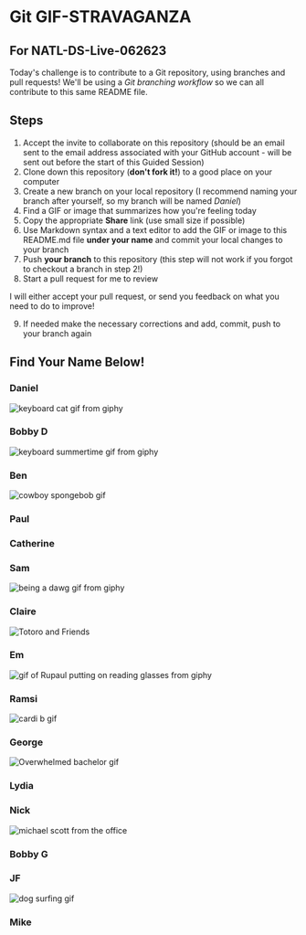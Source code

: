 # Git GIF-STRAVAGANZA 
## For NATL-DS-Live-062623

Today's challenge is to contribute to a Git repository, using branches and pull requests! We'll be using a *Git branching workflow* so we can all contribute to this same README file.

## Steps

1. Accept the invite to collaborate on this repository (should be an email sent to the email address associated with your GitHub account - will be sent out before the start of this Guided Session)
2. Clone down this repository (**don't fork it!**) to a good place on your computer
3. Create a new branch on your local repository (I recommend naming your branch after yourself, so my branch will be named _Daniel_)
4. Find a GIF or image that summarizes how you're feeling today
5. Copy the appropriate **Share** link (use small size if possible)
5. Use Markdown syntax and a text editor to add the GIF or image to this README.md file **under your name** and commit your local changes to your branch
7. Push **your branch** to this repository (this step will not work if you forgot to checkout a branch in step 2!)
8. Start a pull request for me to review

I will either accept your pull request, or send you feedback on what you need to do to improve!

9. If needed make the necessary corrections and add, commit, push to your branch again

## Find Your Name Below!

### Daniel
![keyboard cat gif from giphy](https://media.giphy.com/media/Hcw7rjsIsHcmk/giphy-downsized.gif)
### Bobby D
![keyboard summertime gif from giphy](https://media.giphy.com/media/n6B13gStKUdwdJ1guJ/giphy-downsized.gif)
### Ben
![cowboy spongebob gif](https://media.giphy.com/media/3oriNUhx4FLc707jq0/giphy.gif)
### Paul

### Catherine

### Sam
![being a dawg gif from giphy](https://media.giphy.com/media/SggILpMXO7Xt6/giphy.gif)

### Claire
![Totoro and Friends](https://media.giphy.com/media/v1.Y2lkPTc5MGI3NjExMjAwNjQxb3NndHFtZHRjNWczaXYwanl6empqaTAwN2Z5dTFjcW11YSZlcD12MV9pbnRlcm5hbF9naWZfYnlfaWQmY3Q9Zw/pYNhxuY2Xx528/giphy.gif)

### Em
![gif of Rupaul putting on reading glasses from giphy](https://media.giphy.com/media/y7Yhe5hAoSVRS/giphy.gif)
### Ramsi
![cardi b gif](https://media.giphy.com/media/3o751Yxe9UjX26BZbG/giphy.gif)
### George
![Overwhelmed bachelor gif](https://media.giphy.com/media/IplvQCq2ZdwPUGcaVN/giphy.gif)

### Lydia

### Nick
![michael scott from the office](https://media.giphy.com/media/WsNbxuFkLi3IuGI9NU/giphy-downsized.gif)
### Bobby G

### JF
![dog surfing gif](https://media.giphy.com/media/9D8SldWd6lmVbHwRB1/giphy-downsized.gif)
### Mike
